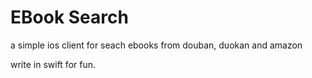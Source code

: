 # EBook Search

a simple ios client for seach ebooks from douban, duokan and amazon

write in swift for fun.

